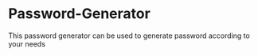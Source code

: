 # Password-Generator
This password generator can be used to generate password according to your needs

<!-- Live Site URL : [Password Generator](https://khush-01.github.io/Password-Generator/) -->
